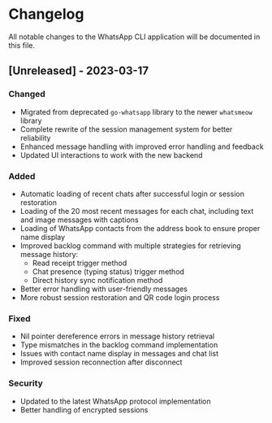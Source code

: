 # Changelog

All notable changes to the WhatsApp CLI application will be documented in this file.

## [Unreleased] - 2023-03-17

### Changed
- Migrated from deprecated `go-whatsapp` library to the newer `whatsmeow` library
- Complete rewrite of the session management system for better reliability
- Enhanced message handling with improved error handling and feedback
- Updated UI interactions to work with the new backend

### Added
- Automatic loading of recent chats after successful login or session restoration
- Loading of the 20 most recent messages for each chat, including text and image messages with captions
- Loading of WhatsApp contacts from the address book to ensure proper name display
- Improved backlog command with multiple strategies for retrieving message history:
  - Read receipt trigger method
  - Chat presence (typing status) trigger method
  - Direct history sync notification method
- Better error handling with user-friendly messages
- More robust session restoration and QR code login process

### Fixed
- Nil pointer dereference errors in message history retrieval
- Type mismatches in the backlog command implementation
- Issues with contact name display in messages and chat list
- Improved session reconnection after disconnect

### Security
- Updated to the latest WhatsApp protocol implementation
- Better handling of encrypted sessions 
